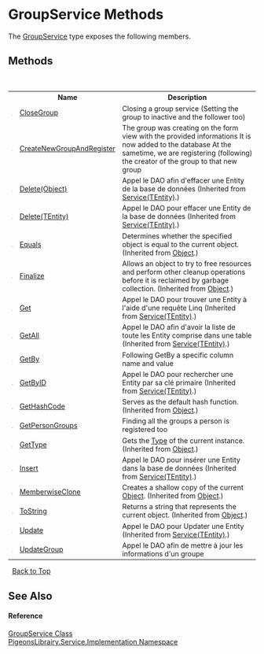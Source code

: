 # GroupService Methods
 

The <a href="c93708a9-e06b-e1e2-8b57-bc4e00cafbf2">GroupService</a> type exposes the following members.


## Methods
&nbsp;<table><tr><th></th><th>Name</th><th>Description</th></tr><tr><td>![Public method](media/pubmethod.gif "Public method")</td><td><a href="7a3ddc4f-ef54-0702-7d29-d9ffd9f089ab">CloseGroup</a></td><td>
Closing a group service (Setting the group to inactive and the follower too)</td></tr><tr><td>![Public method](media/pubmethod.gif "Public method")</td><td><a href="64e5b204-acc8-66ea-242b-f0bc6f752c75">CreateNewGroupAndRegister</a></td><td>
The group was creating on the form view with the provided informations It is now added to the database At the sametime, we are registering (following) the creator of the group to that new group</td></tr><tr><td>![Public method](media/pubmethod.gif "Public method")</td><td><a href="7a507ac8-8650-1449-83f2-d217e85fff45">Delete(Object)</a></td><td>
Appel le DAO afin d'effacer une Entity de la base de données
 (Inherited from <a href="75ba97f1-dce7-6ccb-b914-5f3ebe35b9df">Service(TEntity)</a>.)</td></tr><tr><td>![Public method](media/pubmethod.gif "Public method")</td><td><a href="0e03e6ef-007f-5b39-2e7f-7ec74c902675">Delete(TEntity)</a></td><td>
Appel le DAO pour effacer une Entity de la base de données
 (Inherited from <a href="75ba97f1-dce7-6ccb-b914-5f3ebe35b9df">Service(TEntity)</a>.)</td></tr><tr><td>![Public method](media/pubmethod.gif "Public method")</td><td><a href="http://msdn2.microsoft.com/en-us/library/bsc2ak47" target="_blank">Equals</a></td><td>
Determines whether the specified object is equal to the current object.
 (Inherited from <a href="http://msdn2.microsoft.com/en-us/library/e5kfa45b" target="_blank">Object</a>.)</td></tr><tr><td>![Protected method](media/protmethod.gif "Protected method")</td><td><a href="http://msdn2.microsoft.com/en-us/library/4k87zsw7" target="_blank">Finalize</a></td><td>
Allows an object to try to free resources and perform other cleanup operations before it is reclaimed by garbage collection.
 (Inherited from <a href="http://msdn2.microsoft.com/en-us/library/e5kfa45b" target="_blank">Object</a>.)</td></tr><tr><td>![Public method](media/pubmethod.gif "Public method")</td><td><a href="1d3c30ea-c186-6bd6-3fb0-46b405582edc">Get</a></td><td>
Appel le DAO pour trouver une Entity à l'aide d'une requête Linq
 (Inherited from <a href="75ba97f1-dce7-6ccb-b914-5f3ebe35b9df">Service(TEntity)</a>.)</td></tr><tr><td>![Public method](media/pubmethod.gif "Public method")</td><td><a href="d4284a6b-c830-40c3-d592-ec3061ffc84c">GetAll</a></td><td>
Appel le DAO afin d'avoir la liste de toute les Entity comprise dans une table
 (Inherited from <a href="75ba97f1-dce7-6ccb-b914-5f3ebe35b9df">Service(TEntity)</a>.)</td></tr><tr><td>![Public method](media/pubmethod.gif "Public method")</td><td><a href="f4418013-6c60-ef70-b7af-2611111b6528">GetBy</a></td><td>
Following GetBy a specific column name and value</td></tr><tr><td>![Public method](media/pubmethod.gif "Public method")</td><td><a href="0a4dbf1a-23f4-82b0-31e9-2663f7c3f82c">GetByID</a></td><td>
Appel le DAO pour rechercher une Entity par sa clé primaire
 (Inherited from <a href="75ba97f1-dce7-6ccb-b914-5f3ebe35b9df">Service(TEntity)</a>.)</td></tr><tr><td>![Public method](media/pubmethod.gif "Public method")</td><td><a href="http://msdn2.microsoft.com/en-us/library/zdee4b3y" target="_blank">GetHashCode</a></td><td>
Serves as the default hash function.
 (Inherited from <a href="http://msdn2.microsoft.com/en-us/library/e5kfa45b" target="_blank">Object</a>.)</td></tr><tr><td>![Public method](media/pubmethod.gif "Public method")</td><td><a href="3e66f88b-2feb-7cef-fb18-8fc94523f0d0">GetPersonGroups</a></td><td>
Finding all the groups a person is registered too</td></tr><tr><td>![Public method](media/pubmethod.gif "Public method")</td><td><a href="http://msdn2.microsoft.com/en-us/library/dfwy45w9" target="_blank">GetType</a></td><td>
Gets the <a href="http://msdn2.microsoft.com/en-us/library/42892f65" target="_blank">Type</a> of the current instance.
 (Inherited from <a href="http://msdn2.microsoft.com/en-us/library/e5kfa45b" target="_blank">Object</a>.)</td></tr><tr><td>![Public method](media/pubmethod.gif "Public method")</td><td><a href="dbd98bd8-0cb5-9d06-2b1d-963beb39c7ea">Insert</a></td><td>
Appel le DAO pour insérer une Entity dans la base de données
 (Inherited from <a href="75ba97f1-dce7-6ccb-b914-5f3ebe35b9df">Service(TEntity)</a>.)</td></tr><tr><td>![Protected method](media/protmethod.gif "Protected method")</td><td><a href="http://msdn2.microsoft.com/en-us/library/57ctke0a" target="_blank">MemberwiseClone</a></td><td>
Creates a shallow copy of the current <a href="http://msdn2.microsoft.com/en-us/library/e5kfa45b" target="_blank">Object</a>.
 (Inherited from <a href="http://msdn2.microsoft.com/en-us/library/e5kfa45b" target="_blank">Object</a>.)</td></tr><tr><td>![Public method](media/pubmethod.gif "Public method")</td><td><a href="http://msdn2.microsoft.com/en-us/library/7bxwbwt2" target="_blank">ToString</a></td><td>
Returns a string that represents the current object.
 (Inherited from <a href="http://msdn2.microsoft.com/en-us/library/e5kfa45b" target="_blank">Object</a>.)</td></tr><tr><td>![Public method](media/pubmethod.gif "Public method")</td><td><a href="443e9f84-4906-03b6-3d6d-5013260f250d">Update</a></td><td>
Appel le DAO pour Updater une Entity
 (Inherited from <a href="75ba97f1-dce7-6ccb-b914-5f3ebe35b9df">Service(TEntity)</a>.)</td></tr><tr><td>![Public method](media/pubmethod.gif "Public method")</td><td><a href="838acaa0-fd41-4b23-6358-00a1879488ad">UpdateGroup</a></td><td>
Appel le DAO afin de mettre à jour les informations d'un groupe</td></tr></table>&nbsp;
<a href="#groupservice-methods">Back to Top</a>

## See Also


#### Reference
<a href="c93708a9-e06b-e1e2-8b57-bc4e00cafbf2">GroupService Class</a><br /><a href="61ea8cdd-bbb0-4640-7fbb-d4c259f85123">PigeonsLibrairy.Service.Implementation Namespace</a><br />